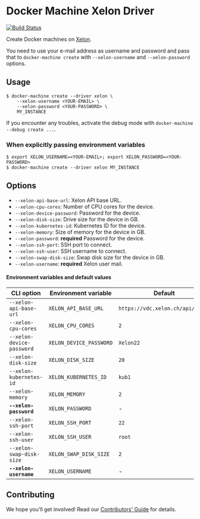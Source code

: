 # Docker Machine Xelon Driver

[![Build Status](https://circleci.com/gh/pavel-github/docker-machine-driver-xelon.svg?style=shield)](https://circleci.com/gh/pavel-github/docker-machine-driver-xelon)

Create Docker machines on [Xelon](https://www.xelon.ch/).

You need to use your e-mail address as username and password and pass that to
`docker-machine create` with `--xelon-username` and `--xelon-password` options.


## Usage

    $ docker-machine create --driver xelon \
        --xelon-username <YOUR-EMAIL> \
        --xelon-password <YOUR-PASSWORD> \
        MY_INSTANCE

If you encounter any troubles, activate the debug mode with `docker-machine --debug create ...`.

### When explicitly passing environment variables

    $ export XELON_USERNAME=<YOUR-EMAIL>; export XELON_PASSWORD=<YOUR-PASSWORD>
    $ docker-machine create --driver xelon MY_INSTANCE


## Options

- `--xelon-api-base-url`: Xelon API base URL.
- `--xelon-cpu-cores`: Number of CPU cores for the device.
- `--xelon-device-password`: Password for the device.
- `--xelon-disk-size`: Drive size for the device in GB.
- `--xelon-kubernetes-id`: Kubernetes ID for the device.
- `--xelon-memory`: Size of memory for the device in GB.
- `--xelon-password`: **required** Password for the device.
- `--xelon-ssh-port`: SSH port to connect.
- `--xelon-ssh-user`: SSH username to connect.
- `--xelon-swap-disk-size`: Swap disk size for the device in GB.
- `--xelon-username`: **required** Xelon user mail.

#### Environment variables and default values

 CLI option                 | Environment variable    | Default                           |
| ------------------------- | ----------------------- | --------------------------------- |
| `--xelon-api-base-url`    | `XELON_API_BASE_URL`    | `https://vdc.xelon.ch/api/user/`  |
| `--xelon-cpu-cores`       | `XELON_CPU_CORES`       | `2`                               |
| `--xelon-device-password` | `XELON_DEVICE_PASSWORD` | `Xelon22`                         |
| `--xelon-disk-size`       | `XELON_DISK_SIZE`       | `20`                              |
| `--xelon-kubernetes-id`   | `XELON_KUBERNETES_ID`   | `kub1`                            |
| `--xelon-memory`          | `XELON_MEMORY`          | `2`                               |
| **`--xelon-password`**    | `XELON_PASSWORD`        | -                                 |
| `--xelon-ssh-port`        | `XELON_SSH_PORT`        | `22`                              |
| `--xelon-ssh-user`        | `XELON_SSH_USER`        | `root`                            |
| `--xelon-swap-disk-size`  | `XELON_SWAP_DISK_SIZE`  | `2`                               |
| **`--xelon-username`**    | `XELON_USERNAME`        | -                                 |


## Contributing

We hope you'll get involved! Read our [Contributors' Guide](.github/CONTRIBUTING.md) for details.
